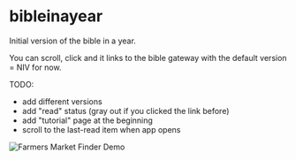 # bibleinayear

Initial version of the bible in a year.

You can scroll, click and it links to the bible gateway with the default version = NIV for now.

TODO:
- add different versions
- add "read" status (gray out if you clicked the link before)
- add "tutorial" page at the beginning
- scroll to the last-read item when app opens

![Farmers Market Finder Demo](demo.gif)

